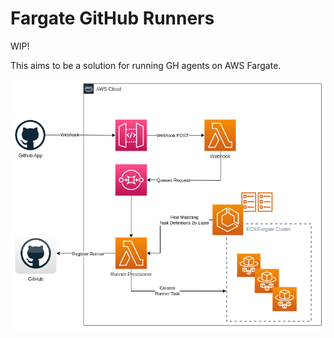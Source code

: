 # Fargate GitHub Runners

WIP!

This aims to be a solution for running GH agents on AWS Fargate.

![Overview](docs/overview.png)